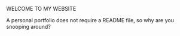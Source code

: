 WELCOME TO MY WEBSITE

A personal portfolio does not require a README file, so why are you snooping around?